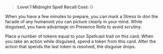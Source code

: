 > **Level 1 Midnight Spell**
> **Recall Cost:** 0

When you have a few minutes to prepare, you can mark a Stress to don the facade of any humanoid you can picture clearly in your mind. While disguised, you have advantage on Presence Rolls to avoid scrutiny.

Place a number of tokens equal to your Spellcast trait on this card. When you take an action while disguised, spend a token from this card. After the action that spends the last token is resolved, the disguise drops.
